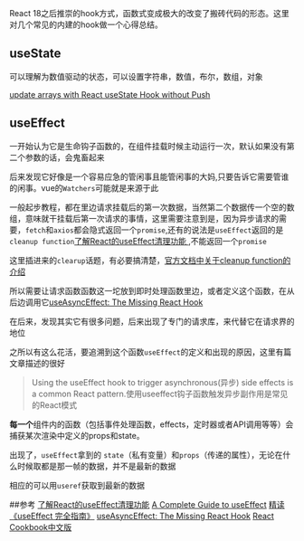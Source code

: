 React 18之后推崇的hook方式，函数式变成极大的改变了搬砖代码的形态。这里对几个常见的内建的hook做一个心得总结。



## useState
可以理解为数值驱动的状态，可以设置字符串，数值，布尔，数组，对象

[update arrays with React useState Hook without Push ](https://www.techiediaries.com/react-usestate-hook-update-array/)

## useEffect
一开始认为它是生命钩子函数的，在组件挂载时候主动运行一次，默认如果没有第二个参数的话，会鬼畜起来

后来发现它好像是一个容易应急的管闲事且能管闲事的大妈,只要告诉它需要管谁的闲事。vue的`Watchers`可能就是来源于此

一般起步教程，都在里边请求挂载后的第一次数据，当然第二个数据传一个空的数组，意味就干挂载后第一次请求的事情，这里需要注意到是，因为异步请求的需要，`fetch`和`axios`都会隐式返回一个`promise`,还有的说法是`useEffect`返回的是`cleanup function`[了解React的useEffect清理功能 ](https://juejin.cn/post/7070703117817348109),不能返回一个`promise`

这里插进来的`clearup`话题，有必要搞清楚，[官方文档中关于cleanup function的介绍](https://legacy.reactjs.org/docs/hooks-effect.html#effects-with-cleanup)

所以需要让请求函数函数这一坨放到即时处理函数里边，或者定义这个函数，在从后边调用它[useAsyncEffect: The Missing React Hook](https://marmelab.com/blog/2023/01/11/use-async-effect-react.html)

在后来，发现其实它有很多问题，后来出现了专门的请求库，来代替它在请求界的地位

之所以有这么花活，要追溯到这个函数`useEffect`的定义和出现的原因，这里有篇文章描述的很好
>Using the useEffect hook to trigger asynchronous(异步) side effects is a common React pattern.使用useeffect钩子函数触发异步副作用是常见的React模式

**每一个**组件内的函数（包括事件处理函数，effects，定时器或者API调用等等）会捕获某次渲染中定义的props和state。

出现了，`useEffect`拿到的 `state`（私有变量）和`props`（传递的属性），无论在什么时候取都是那一帧的数据，并不是最新的数据

相应的可以用`useref`获取到最新的数据

##参考
[了解React的useEffect清理功能](https://juejin.cn/post/7070703117817348109)
[A Complete Guide to useEffect](https://overreacted.io/a-complete-guide-to-useeffect/)
[精读《useEffect 完全指南》](https://juejin.cn/post/6844903806090608647)
[useAsyncEffect: The Missing React Hook](https://marmelab.com/blog/2023/01/11/use-async-effect-react.html)
[React Cookbook中文版](https://weread.qq.com/web/reader/8c432530813ab7f0dg018da4k17e328b022b17e62166fad4?)

